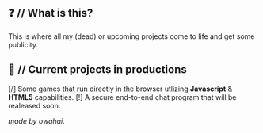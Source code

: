 ##  ❓ // What is this?
This is where all my (dead) or upcoming projects come to life and get some publicity.
## 👷 // Current projects in productions
[/] Some games that run directly in the browser utlizing **Javascript** & **HTML5** capabilities.
[!] A secure end-to-end chat program that will be realeased soon.

*made by owahai*.
